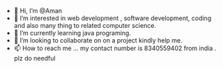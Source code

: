 - 👋 Hi, I’m @Aman
- 👀 I’m interested in web development , software development, coding and also many thing to related computer science. 
- 🌱 I’m currently learning java programing.
- 💞️ I’m looking to collaborate on on a project kindly help me.
- 📫 How to reach me ... my contact number is 8340559402 from india . plz do needful

<!---
Aman8340/Aman8340 is a ✨ special ✨ repository because its `README.md` (this file) appears on your GitHub profile.
You can click the Preview link to take a look at your changes.
--->
